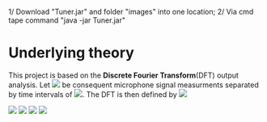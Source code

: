 1/ Download "Tuner.jar" and folder "images" into one location;
2/ Via cmd tape command "java -jar Tuner.jar"


# Underlying theory

This project is based on the **Discrete Fourier Transform**(DFT) output analysis. Let <img src="https://render.githubusercontent.com/render/math?math=x_1, \dots, x_N"> be consequent microphone signal measurments separated by time intervals of <img src="https://render.githubusercontent.com/render/math?math=\frac{1}{N}">. The DFT is then defined by <img src="https://render.githubusercontent.com/render/math?math=X[\omega] = \sum_{k=1}^N x_k e^{-i\omega k T_s}">


<img src="https://render.githubusercontent.com/render/math?math=e^{i \pi} = -1">
<img src="https://render.githubusercontent.com/render/math?math=e^{i \pi} = -1">
<img src="https://render.githubusercontent.com/render/math?math=e^{i \pi} = -1">
<img src="https://render.githubusercontent.com/render/math?math=e^{i \pi} = -1">
